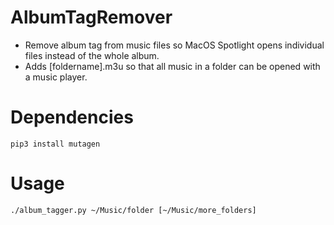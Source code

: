# AlbumTagRemover
* Remove album tag from music files so MacOS Spotlight opens individual files instead of the whole album.
* Adds [foldername].m3u so that all music in a folder can be opened with a music player.

# Dependencies
`pip3 install mutagen`

# Usage
`./album_tagger.py ~/Music/folder [~/Music/more_folders]`
